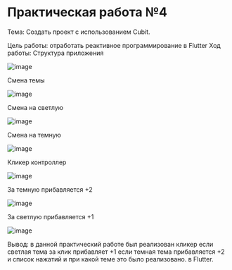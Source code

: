 # Практическая работа №4
Тема: Cоздать проект с использованием Cubit.

Цель работы: отработать реактивное программирование в Flutter
Ход работы:
Структура приложения

![image](https://user-images.githubusercontent.com/93879842/205842064-320448bb-18cd-45a2-9a8d-b25aa958f535.png)

Смена темы 

![image](https://user-images.githubusercontent.com/93879842/205842149-05f77af8-aa6c-4204-b0b4-899393a0a1cd.png)
 
Смена на светлую 

![image](https://user-images.githubusercontent.com/93879842/205842250-c836d803-449e-4671-9a07-12ef01df08fc.png)
 
Смена на темную 

![image](https://user-images.githubusercontent.com/93879842/205842273-f2c7f4e6-ee52-4641-9b4f-4f1562e955ce.png)
 
Кликер контроллер 

![image](https://user-images.githubusercontent.com/93879842/205842310-859815c6-6600-4f7d-a0c5-dfb9dcede8ec.png)
 
За темную прибавляется +2

![image](https://user-images.githubusercontent.com/93879842/205842326-7de81190-562d-47c7-9d47-be66286067d9.png)
 
За светлую прибавляется +1 

![image](https://user-images.githubusercontent.com/93879842/205842338-43b6d3c7-0f1a-4b7c-a447-067e4033005d.png)
 
Вывод: в данной практический работе был реализован кликер если светлая тема за клик прибавляет +1 если темная тема прибавляется +2 и список нажатий и при какой теме это было реализовано. в Flutter.
